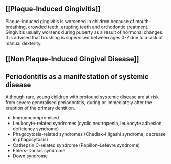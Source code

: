 ## [[Plaque-Induced Gingivitis]]
Plaque-induced gingivitis is worsened in children because of mouth-breathing, crowded teeth, erupting teeth and orthodontic treatment. Gingivitis usually worsens during puberty as a result of hormonal changes. It is advised that brushing is supervised between ages 0-7 due to a lack of manual dexterity.

## [[Non Plaque-Induced Gingival Disease]]

## Periodontitis as a manifestation of systemic disease
Although rare, young children with profound systemic disease are at risk from severe generalised periodontitis, during or immediately after the eruption of the primary dentition. 

* Immunocompromised
* Leukocyte-related syndromes (cyclic neutropenia, leukocyte adhesion deficiency syndrome)
* Phagocytosis-related syndromes (Chediak–Higashi syndrome, decrease in phagocytosis)
* Cathepsin C-related syndrome (Papillon–Lefevre syndrome)
* Ehlers–Danlos syndrome
* Down syndrome
